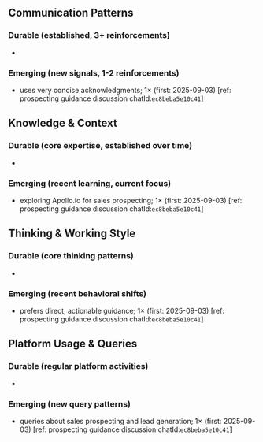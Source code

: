 ## Communication Patterns
### Durable (established, 3+ reinforcements)
- 

### Emerging (new signals, 1-2 reinforcements)
- uses very concise acknowledgments; 1× (first: 2025-09-03) [ref: prospecting guidance discussion chatId:`ec8beba5e10c41`]

## Knowledge & Context
### Durable (core expertise, established over time)
- 

### Emerging (recent learning, current focus)
- exploring Apollo.io for sales prospecting; 1× (first: 2025-09-03) [ref: prospecting guidance discussion chatId:`ec8beba5e10c41`]

## Thinking & Working Style
### Durable (core thinking patterns)
- 

### Emerging (recent behavioral shifts)
- prefers direct, actionable guidance; 1× (first: 2025-09-03) [ref: prospecting guidance discussion chatId:`ec8beba5e10c41`]

## Platform Usage & Queries
### Durable (regular platform activities)
- 

### Emerging (new query patterns)
- queries about sales prospecting and lead generation; 1× (first: 2025-09-03) [ref: prospecting guidance discussion chatId:`ec8beba5e10c41`]